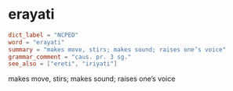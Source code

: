 # erayati

``` toml
dict_label = "NCPED"
word = "erayati"
summary = "makes move, stirs; makes sound; raises one’s voice"
grammar_comment = "caus. pr. 3 sg."
see_also = ["ereti", "iriyati"]
```

makes move, stirs; makes sound; raises one’s voice

